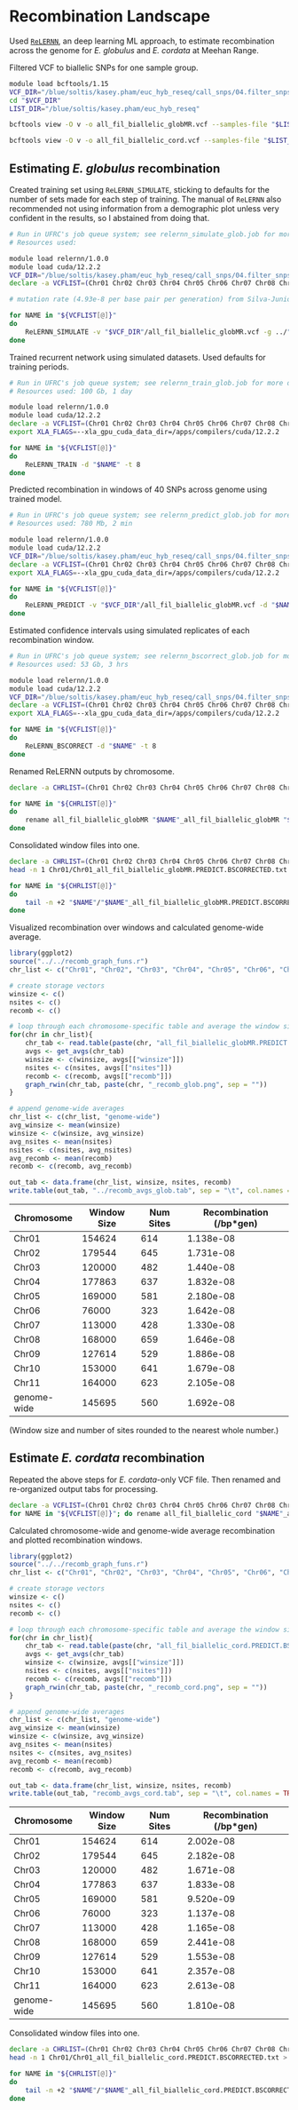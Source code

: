 # Recombination Landscape
Used [`ReLERNN`](https://github.com/kr-colab/ReLERNN), an deep learning ML approach, to estimate recombination across the genome for _E. globulus_ and _E. cordata_ at Meehan Range.

Filtered VCF to biallelic SNPs for one sample group.
```bash
module load bcftools/1.15
VCF_DIR="/blue/soltis/kasey.pham/euc_hyb_reseq/call_snps/04.filter_snps"
cd "$VCF_DIR"
LIST_DIR="/blue/soltis/kasey.pham/euc_hyb_reseq"

bcftools view -O v -o all_fil_biallelic_globMR.vcf --samples-file "$LIST_DIR"/Eglobulus_MR.txt --threads 16 all_fil_biallelic.vcf.gz

bcftools view -O v -o all_fil_biallelic_cord.vcf --samples-file "$LIST_DIR"/Ecordata.txt --threads 16 all_fil_biallelic.vcf.gz
```
## Estimating _E. globulus_ recombination
Created training set using `ReLERNN_SIMULATE`, sticking to defaults for the number of sets made for each step of training. The manual of `ReLERNN` also recommended not using information from a demographic plot unless very confident in the results, so I abstained from doing that.

```bash
# Run in UFRC's job queue system; see relernn_simulate_glob.job for more details.
# Resources used: 

module load relernn/1.0.0
module load cuda/12.2.2
VCF_DIR="/blue/soltis/kasey.pham/euc_hyb_reseq/call_snps/04.filter_snps"
declare -a VCFLIST=(Chr01 Chr02 Chr03 Chr04 Chr05 Chr06 Chr07 Chr08 Chr09 Chr10 Chr11)

# mutation rate (4.93e-8 per base pair per generation) from Silva-Junior and Grattapaglia 2015 New Phytol. generation time (50 yrs per generation) from discussion with Potts/Vaillancourt lab.

for NAME in "${VCFLIST[@]}"
do
    ReLERNN_SIMULATE -v "$VCF_DIR"/all_fil_biallelic_globMR.vcf -g ../"$NAME".bed -d "$NAME" -u "4.93e-8" -l 50 -t 8 --unphased
done
```

Trained recurrent network using simulated datasets. Used defaults for training periods.
```bash
# Run in UFRC's job queue system; see relernn_train_glob.job for more details.
# Resources used: 100 Gb, 1 day

module load relernn/1.0.0
module load cuda/12.2.2
declare -a VCFLIST=(Chr01 Chr02 Chr03 Chr04 Chr05 Chr06 Chr07 Chr08 Chr09 Chr10 Chr11)
export XLA_FLAGS=--xla_gpu_cuda_data_dir=/apps/compilers/cuda/12.2.2

for NAME in "${VCFLIST[@]}"
do
    ReLERNN_TRAIN -d "$NAME" -t 8
done
```

Predicted recombination in windows of 40 SNPs across genome using trained model.
```bash
# Run in UFRC's job queue system; see relernn_predict_glob.job for more details.
# Resources used: 780 Mb, 2 min

module load relernn/1.0.0
module load cuda/12.2.2
VCF_DIR="/blue/soltis/kasey.pham/euc_hyb_reseq/call_snps/04.filter_snps"
declare -a VCFLIST=(Chr01 Chr02 Chr03 Chr04 Chr05 Chr06 Chr07 Chr08 Chr09 Chr10 Chr11)
export XLA_FLAGS=--xla_gpu_cuda_data_dir=/apps/compilers/cuda/12.2.2

for NAME in "${VCFLIST[@]}"
do
    ReLERNN_PREDICT -v "$VCF_DIR"/all_fil_biallelic_globMR.vcf -d "$NAME" --unphased --minSites 40
done
```

Estimated confidence intervals using simulated replicates of each recombination window.
```bash
# Run in UFRC's job queue system; see relernn_bscorrect_glob.job for more details.
# Resources used: 53 Gb, 3 hrs

module load relernn/1.0.0
module load cuda/12.2.2
VCF_DIR="/blue/soltis/kasey.pham/euc_hyb_reseq/call_snps/04.filter_snps"
declare -a VCFLIST=(Chr01 Chr02 Chr03 Chr04 Chr05 Chr06 Chr07 Chr08 Chr09 Chr10 Chr11)
export XLA_FLAGS=--xla_gpu_cuda_data_dir=/apps/compilers/cuda/12.2.2

for NAME in "${VCFLIST[@]}"
do
    ReLERNN_BSCORRECT -d "$NAME" -t 8
done
```

Renamed ReLERNN outputs by chromosome.
```bash
declare -a CHRLIST=(Chr01 Chr02 Chr03 Chr04 Chr05 Chr06 Chr07 Chr08 Chr09 Chr10 Chr11)

for NAME in "${CHRLIST[@]}"
do
    rename all_fil_biallelic_globMR "$NAME"_all_fil_biallelic_globMR "$NAME"/*
done
```

Consolidated window files into one.
```bash
declare -a CHRLIST=(Chr01 Chr02 Chr03 Chr04 Chr05 Chr06 Chr07 Chr08 Chr09 Chr10 Chr11)
head -n 1 Chr01/Chr01_all_fil_biallelic_globMR.PREDICT.BSCORRECTED.txt > all_fil_biallelic_globMR.PREDICT.BSCORRECTED.txt

for NAME in "${CHRLIST[@]}"
do
    tail -n +2 "$NAME"/"$NAME"_all_fil_biallelic_globMR.PREDICT.BSCORRECTED.txt >> all_fil_biallelic_globMR.PREDICT.BSCORRECTED.txt
done
```

Visualized recombination over windows and calculated genome-wide average.

```R
library(ggplot2)
source("../../recomb_graph_funs.r")
chr_list <- c("Chr01", "Chr02", "Chr03", "Chr04", "Chr05", "Chr06", "Chr07", "Chr08", "Chr09", "Chr10", "Chr11")

# create storage vectors
winsize <- c()
nsites <- c()
recomb <- c()

# loop through each chromosome-specific table and average the window size, number of sites per window, and recombination rate.
for(chr in chr_list){
    chr_tab <- read.table(paste(chr, "all_fil_biallelic_globMR.PREDICT.BSCORRECTED.txt", sep = "_"), header = TRUE)
    avgs <- get_avgs(chr_tab)
    winsize <- c(winsize, avgs[["winsize"]])
    nsites <- c(nsites, avgs[["nsites"]])
    recomb <- c(recomb, avgs[["recomb"]])
    graph_rwin(chr_tab, paste(chr, "_recomb_glob.png", sep = ""))
}

# append genome-wide averages
chr_list <- c(chr_list, "genome-wide")
avg_winsize <- mean(winsize)
winsize <- c(winsize, avg_winsize)
avg_nsites <- mean(nsites)
nsites <- c(nsites, avg_nsites)
avg_recomb <- mean(recomb)
recomb <- c(recomb, avg_recomb)

out_tab <- data.frame(chr_list, winsize, nsites, recomb)
write.table(out_tab, "../recomb_avgs_glob.tab", sep = "\t", col.names = TRUE, row.names = FALSE, quote = FALSE)
```

| Chromosome  | Window Size | Num Sites | Recombination (/bp*gen) |
| ----------- | ----------- | --------- | ----------------------- |
| Chr01       | 154624      | 614       | 1.138e-08               |
| Chr02       | 179544      | 645       | 1.731e-08               |
| Chr03       | 120000      | 482       | 1.440e-08               |
| Chr04       | 177863      | 637       | 1.832e-08               |
| Chr05       | 169000      | 581       | 2.180e-08               |
| Chr06       | 76000       | 323       | 1.642e-08               |
| Chr07       | 113000      | 428       | 1.330e-08               |
| Chr08       | 168000      | 659       | 1.646e-08               |
| Chr09       | 127614      | 529       | 1.886e-08               |
| Chr10       | 153000      | 641       | 1.679e-08               |
| Chr11       | 164000      | 623       | 2.105e-08               |
| genome-wide | 145695      | 560       | 1.692e-08               |

(Window size and number of sites rounded to the nearest whole number.)

## Estimate _E. cordata_ recombination
Repeated the above steps for _E. cordata_-only VCF file. Then renamed and re-organized output tabs for processing.

```bash
declare -a VCFLIST=(Chr01 Chr02 Chr03 Chr04 Chr05 Chr06 Chr07 Chr08 Chr09 Chr10 Chr11)
for NAME in "${VCFLIST[@]}"; do rename all_fil_biallelic_cord "$NAME"_all_fil_biallelic_cord "$NAME"/*; done
```

Calculated chromosome-wide and genome-wide average recombination and plotted recombination windows.
```R
library(ggplot2)
source("../../recomb_graph_funs.r")
chr_list <- c("Chr01", "Chr02", "Chr03", "Chr04", "Chr05", "Chr06", "Chr07", "Chr08", "Chr09", "Chr10", "Chr11")

# create storage vectors
winsize <- c()
nsites <- c()
recomb <- c()

# loop through each chromosome-specific table and average the window size, number of sites per window, and recombination rate.
for(chr in chr_list){
    chr_tab <- read.table(paste(chr, "all_fil_biallelic_cord.PREDICT.BSCORRECTED.txt", sep = "_"), header = TRUE)
    avgs <- get_avgs(chr_tab)
    winsize <- c(winsize, avgs[["winsize"]])
    nsites <- c(nsites, avgs[["nsites"]])
    recomb <- c(recomb, avgs[["recomb"]])
    graph_rwin(chr_tab, paste(chr, "_recomb_cord.png", sep = ""))
}

# append genome-wide averages
chr_list <- c(chr_list, "genome-wide")
avg_winsize <- mean(winsize)
winsize <- c(winsize, avg_winsize)
avg_nsites <- mean(nsites)
nsites <- c(nsites, avg_nsites)
avg_recomb <- mean(recomb)
recomb <- c(recomb, avg_recomb)

out_tab <- data.frame(chr_list, winsize, nsites, recomb)
write.table(out_tab, "recomb_avgs_cord.tab", sep = "\t", col.names = TRUE, row.names = FALSE, quote = FALSE)
```

| Chromosome  | Window Size | Num Sites | Recombination (/bp*gen) |
| ----------- | ----------- | --------- | ----------------------- |
| Chr01       | 154624      | 614       | 2.002e-08               |
| Chr02       | 179544      | 645       | 2.182e-08               |
| Chr03       | 120000      | 482       | 1.671e-08               |
| Chr04       | 177863      | 637       | 1.833e-08               |
| Chr05       | 169000      | 581       | 9.520e-09               |
| Chr06       | 76000       | 323       | 1.137e-08               |
| Chr07       | 113000      | 428       | 1.165e-08               |
| Chr08       | 168000      | 659       | 2.441e-08               |
| Chr09       | 127614      | 529       | 1.553e-08               |
| Chr10       | 153000      | 641       | 2.357e-08               |
| Chr11       | 164000      | 623       | 2.613e-08               |
| genome-wide | 145695      | 560       | 1.810e-08               |

Consolidated window files into one.
```bash
declare -a CHRLIST=(Chr01 Chr02 Chr03 Chr04 Chr05 Chr06 Chr07 Chr08 Chr09 Chr10 Chr11)
head -n 1 Chr01/Chr01_all_fil_biallelic_cord.PREDICT.BSCORRECTED.txt > all_fil_biallelic_cord_all.PREDICT.BSCORRECTED.txt

for NAME in "${CHRLIST[@]}"
do
    tail -n +2 "$NAME"/"$NAME"_all_fil_biallelic_cord.PREDICT.BSCORRECTED.txt >> all_fil_biallelic_cord_all.PREDICT.BSCORRECTED.txt
done
```

